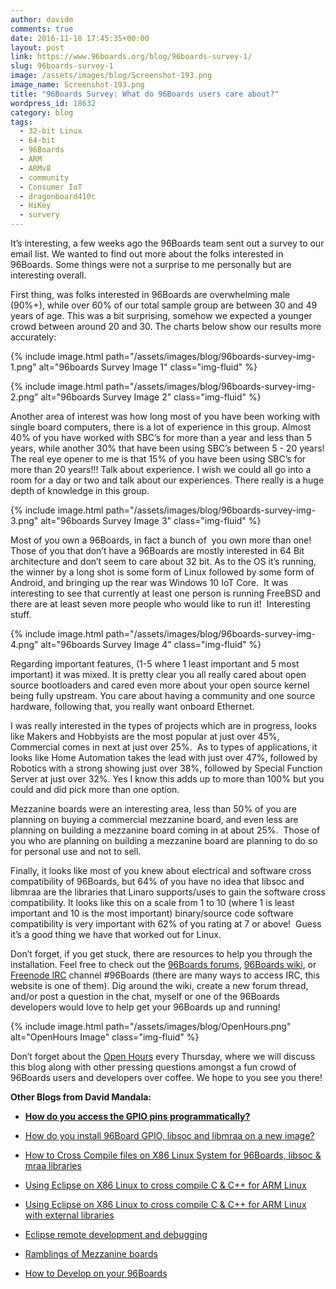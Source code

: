 ```yaml
---
author: davidm
comments: true
date: 2016-11-18 17:45:35+00:00
layout: post
link: https://www.96boards.org/blog/96boards-survey-1/
slug: 96boards-survey-1
image: /assets/images/blog/Screenshot-193.png
image_name: Screenshot-193.png
title: "96Boards Survey: What do 96Boards users care about?"
wordpress_id: 18632
category: blog
tags:
  - 32-bit Linux
  - 64-bit
  - 96Boards
  - ARM
  - ARMv8
  - community
  - Consumer IoT
  - dragonboard410c
  - HiKey
  - survery
---
```


It’s interesting, a few weeks ago the 96Boards team sent out a survey to our email list. We wanted to find out more about the folks interested in 96Boards. Some things were not a surprise to me personally but are interesting overall.

First thing, was folks interested in 96Boards are overwhelming male (90%+), while over 60% of our total sample group are between 30 and 49 years of age. This was a bit surprising, somehow we expected a younger crowd between around 20 and 30. The charts below show our results more accurately:

{% include image.html path="/assets/images/blog/96boards-survey-img-1.png" alt="96boards Survey Image 1" class="img-fluid" %}

{% include image.html path="/assets/images/blog/96boards-survey-img-2.png" alt="96boards Survey Image 2" class="img-fluid" %}

Another area of interest was how long most of you have been working with single board computers, there is a lot of experience in this group. Almost 40% of you have worked with SBC’s for more than a year and less than 5 years, while another 30% that have been using SBC’s between 5 - 20 years! The real eye opener to me is that 15% of you have been using SBC’s for more than 20 years!!! Talk about experience. I wish we could all go into a room for a day or two and talk about our experiences. There really is a huge depth of knowledge in this group.

{% include image.html path="/assets/images/blog/96boards-survey-img-3.png" alt="96boards Survey Image 3" class="img-fluid" %}

Most of you own a 96Boards, in fact a bunch of  you own more than one! Those of you that don’t have a 96Boards are mostly interested in 64 Bit architecture and don’t seem to care about 32 bit. As to the OS it’s running, the winner by a long shot is some form of Linux followed by some form of Android, and bringing up the rear was Windows 10 IoT Core.  It was interesting to see that currently at least one person is running FreeBSD and there are at least seven more people who would like to run it!  Interesting stuff.

{% include image.html path="/assets/images/blog/96boards-survey-img-4.png" alt="96boards Survey Image 4" class="img-fluid" %}

Regarding important features, (1-5 where 1 least important and 5 most important) it was mixed. It is pretty clear you all really cared about open source bootloaders and cared even more about your open source kernel being fully upstream. You care about having a community and one source hardware, following that, you really want onboard Ethernet.

I was really interested in the types of projects which are in progress, looks like Makers and Hobbyists are the most popular at just over 45%, Commercial comes in next at just over 25%.  As to types of applications, it looks like Home Automation takes the lead with just over 47%, followed by Robotics with a strong showing just over 38%, followed by Special Function Server at just over 32%. Yes I know this adds up to more than 100% but you could and did pick more than one option.

Mezzanine boards were an interesting area, less than 50% of you are planning on buying a commercial mezzanine board, and even less are planning on building a mezzanine board coming in at about 25%.  Those of you who are planning on building a mezzanine board are planning to do so for personal use and not to sell.

Finally, it looks like most of you knew about electrical and software cross compatibility of 96Boards, but 64% of you have no idea that libsoc and libmraa are the libraries that Linaro supports/uses to gain the software cross compatibility. It looks like this on a scale from 1 to 10 (where 1 is least important and 10 is the most important) binary/source code software compatibility is very important with 62% of you rating at 7 or above!  Guess it’s a good thing we have that worked out for Linux.

Don’t forget, if you get stuck, there are resources to help you through the installation. Feel free to check out the [96Boards forums](https://discuss.96boards.org/), [96Boards wiki](https://github.com/96boards/documentation/), or [Freenode IRC](http://webchat.freenode.net/?channels=%2396boards) channel #96Boards (there are many ways to access IRC, this website is one of them). Dig around the wiki, create a new forum thread, and/or post a question in the chat, myself or one of the 96Boards developers would love to help get your 96Boards up and running!

{% include image.html path="/assets/images/blog/OpenHours.png" alt="OpenHours Image" class="img-fluid" %}

Don’t forget about the [Open Hours](/) every Thursday, where we will discuss this blog along with other pressing questions amongst a fun crowd of 96Boards users and developers over coffee. We hope to you see you there!

**Other Blogs from David Mandala:**

- **[How do you access the GPIO pins programmatically?](/blog/access-gpio-pins-programmatically/)**

- [How do you install 96Board GPIO, libsoc and libmraa on a new image?](/blog/install-96boardgpio-libsoc-libmraa-new-image/)

- [How to Cross Compile files on X86 Linux System for 96Boards, libsoc & mraa libraries](/blog/cross-compile-files-x86-linux-to-96boards/)

- [Using Eclipse on X86 Linux to cross compile C & C++ for ARM Linux](/blog/eclipse-x86-linux-cross-compile-arm-linux/)

- [Using Eclipse on X86 Linux to cross compile C & C++ for ARM Linux with external libraries](/blog/eclipse-x86-linux-cross-compile-arm-linux-external-libraries/)

- [Eclipse remote development and debugging](/blog/eclipse-remote-development-debugging/)

- [Ramblings of Mezzanine boards](/blog/ramblings-mezzanine-boards/)

- [How to Develop on your 96Boards](/blog/how-to-develop-on-your-96boards/)
